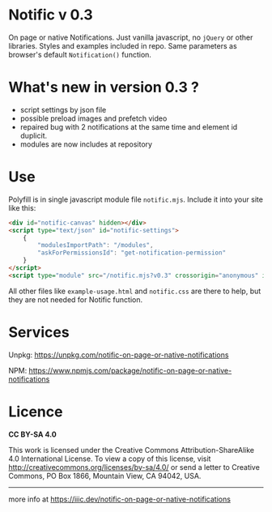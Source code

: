 # Notific v 0.3

On page or native Notifications.
Just vanilla javascript, no `jQuery` or other libraries. Styles and examples included in repo. Same parameters as browser's default `Notification()` function.

# What's new in version 0.3 ?
- script settings by json file
- possible preload images and prefetch video
- repaired bug with 2 notifications at the same time and element id duplicit.
- modules are now includes at repository

# Use

Polyfill is in single javascript module file `notific.mjs`. Include it into your site like this:

``` html
<div id="notific-canvas" hidden></div>
<script type="text/json" id="notific-settings">
	{
		"modulesImportPath": "/modules",
		"askForPermissionsId": "get-notification-permission"
	}
</script>
<script type="module" src="/notific.mjs?v0.3" crossorigin="anonymous" integrity="sha256-wuA31+60YeoRKlFT/YZoVHhDEK5aqPz+XO+e4tI3e+s="></script>
```

All other files like `example-usage.html` and `notific.css` are there to help, but they are not needed for Notific function.

# Services

Unpkg: https://unpkg.com/notific-on-page-or-native-notifications

NPM: https://www.npmjs.com/package/notific-on-page-or-native-notifications

# Licence

**CC BY-SA 4.0**

This work is licensed under the Creative Commons Attribution-ShareAlike 4.0 International License. To view a copy of this license, visit http://creativecommons.org/licenses/by-sa/4.0/ or send a letter to Creative Commons, PO Box 1866, Mountain View, CA 94042, USA.

-------

more info at https://iiic.dev/notific-on-page-or-native-notifications
